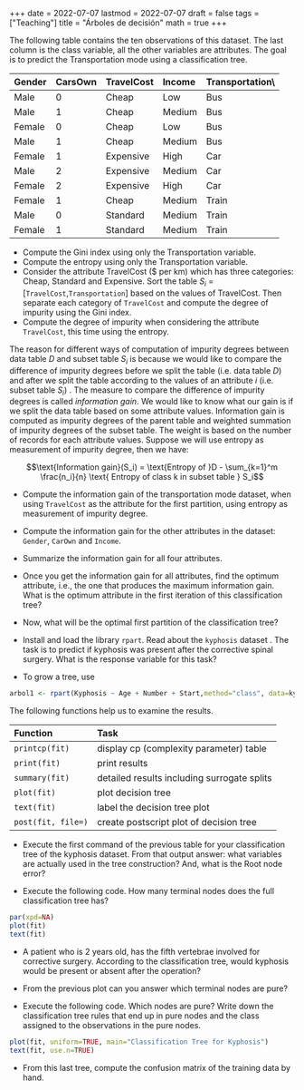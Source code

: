 +++
date      = 2022-07-07
lastmod   = 2022-07-07
draft     = false
tags      = ["Teaching"]
title     = "Árboles de decisión"
math      = true
+++

The following table contains the ten observations of this dataset. The last column is the class variable, all the other variables are attributes. The goal is to predict the Transportation mode using a classification tree.

Gender|	CarsOwn|	TravelCost|	Income|	Transportation\\
|:-------|:-------|:-------|:-------|:-------|
Male|	0|	Cheap|	Low|	Bus
Male|	1|	Cheap|	Medium|	Bus
Female| 0|	Cheap|	Low|	Bus
Male|	1|	Cheap|	Medium|	Bus
Female|	1|	Expensive|	High|	Car
Male|	2|	Expensive|	Medium|	Car
Female|	2|	Expensive|	High|	Car
Female|	1|	Cheap|	Medium|	Train
Male|	0|	Standard|	Medium|	Train
Female|	1|	Standard|	Medium |Train

* Compute the Gini index using only the Transportation variable.
* Compute the entropy using only the Transportation variable.
* Consider the attribute TravelCost (\$ per km) which has three categories: Cheap, Standard and Expensive. Sort the table $S_i$ = [`TravelCost`,`Transportation`] based on the values of TravelCost. Then separate each category of `TravelCost` and compute the degree of impurity using the Gini index.
* Compute the degree of impurity when considering the attribute `TravelCost`, this time using the entropy.

The reason for different ways of computation of impurity degrees between data table $D$ and subset table $S_i$ is because we would like to compare the difference of impurity degrees before we split the table (i.e. data table $D$) and after we split the table according to the values of an attribute $i$ (i.e. subset table $S_i$) . The measure to compare the difference of impurity degrees is called *information gain*. We would like to know what our gain is if we split the data table based on some attribute values. Information gain is computed as impurity degrees of the parent table and weighted summation of impurity degrees of the subset table. The weight is based on the number of records for each attribute values. Suppose we will use entropy as measurement of impurity degree, then we have:

$$\text{Information gain}(S_i) = \text{Entropy of }D - \sum_{k=1}^m \frac{n_i}{n} \text{ Entropy of class k in subset table } S_i$$

* Compute the information gain of the transportation mode dataset, when using `TravelCost` as the attribute for the first partition, using entropy as measurement of impurity degree.

* Compute the information gain for the other attributes in the dataset: `Gender`, `CarOwn` and `Income`.
* Summarize the information gain for all four attributes.
* Once you get the information gain for all attributes, find the optimum attribute, i.e., the one that produces the maximum information gain. What is the optimum attribute in the first iteration of this classification tree?
* Now, what will be the optimal first partition of the classification tree?


* Install and load the library `rpart`. Read about the `kyphosis` dataset . The task is to predict if kyphosis was present after the corrective spinal surgery. What is the response variable for this task? 

* To grow a tree, use 

```r
arbol1 <- rpart(Kyphosis ~ Age + Number + Start,method="class", data=kyphosis)`
```


The following functions help us to examine the results.

|Function | Task |
|:--------|:--------|
`printcp(fit)` |display cp (complexity parameter) table|
`print(fit)`	|print results|
`summary(fit)`	|detailed results including surrogate splits|
`plot(fit)`	| plot decision tree|
`text(fit)`	| label the decision tree plot|
`post(fit, file=)`	|create postscript plot of decision tree|


* Execute the first command of the previous table for your classification tree of the kyphosis dataset. From that output answer: what variables are actually used in the tree construction? And, what is the Root node error?

* Execute the following code. How many terminal nodes does the full classification tree has?

```r
par(xpd=NA)
plot(fit)
text(fit)
```

* A patient who is 2 years old, has the fifth vertebrae involved for corrective surgery. According to the classification tree, would kyphosis would be present or absent after the operation?  

* From the previous plot can you answer which terminal nodes are pure?

* Execute the following code. Which nodes are pure? Write down the classification tree rules that end up in pure nodes and the class assigned to the observations in the pure nodes.


```r
plot(fit, uniform=TRUE, main="Classification Tree for Kyphosis")
text(fit, use.n=TRUE)
```

* From this last tree, compute the confusion matrix of the training data by hand.



